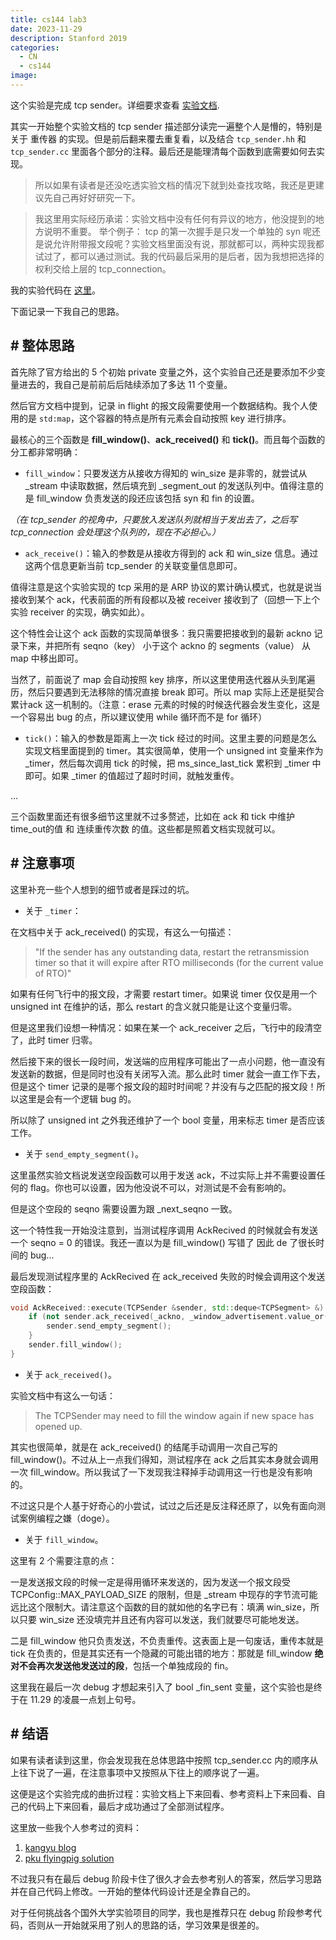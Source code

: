 ```yaml
---
title: cs144 lab3
date: 2023-11-29
description: Stanford 2019
categories: 
  - CN
  - cs144
image: 
---
```


这个实验是完成 tcp sender。详细要求查看 [实验文档](https://kangyupl.gitee.io/cs144.github.io/assignments/lab3.pdf).

其实一开始整个实验文档的 tcp sender 描述部分读完一遍整个人是懵的，特别是关于 重传器 的实现。但是前后翻来覆去重复看，以及结合 `tcp_sender.hh` 和 `tcp_sender.cc` 里面各个部分的注释。最后还是能理清每个函数到底需要如何去实现。

> 所以如果有读者是还没吃透实验文档的情况下就到处查找攻略，我还是更建议先自己再好好研究一下。

> 我这里用实际经历承诺：实验文档中没有任何有异议的地方，他没提到的地方说明不重要。
> 举个例子： tcp 的第一次握手是只发一个单独的 syn 呢还是说允许附带报文段呢？实验文档里面没有说，那就都可以，两种实现我都试过了，都可以通过测试。我的代码最后采用的是后者，因为我想把选择的权利交给上层的 tcp_connection。

我的实验代码在 [这里](https://github.com/pandacase/cs144-computer-networking/tree/solution)。

下面记录一下我自己的思路。

## # 整体思路

首先除了官方给出的 5 个初始 private 变量之外，这个实验自己还是要添加不少变量进去的，我自己是前前后后陆续添加了多达 11 个变量。

然后官方文档中提到，记录 in flight 的报文段需要使用一个数据结构。我个人使用的是 `std:map`，这个容器的特点是所有元素会自动按照 key 进行排序。

最核心的三个函数是 **fill_window()**、**ack_received()** 和 **tick()**。而且每个函数的分工都非常明确：

- `fill_window`：只要发送方从接收方得知的 win_size 是非零的，就尝试从 _stream 中读取数据，然后填充到 _segment_out 的发送队列中。值得注意的是 fill_window 负责发送的段还应该包括 syn 和 fin 的设置。 

*（在 tcp_sender 的视角中，只要放入发送队列就相当于发出去了，之后写 tcp_connection 会处理这个队列的，现在不必担心。）*

- `ack_receive()`：输入的参数是从接收方得到的 ack 和 win_size 信息。通过这两个信息更新当前 tcp_sender 的关联变量信息即可。

值得注意是这个实验实现的 tcp 采用的是 ARP 协议的累计确认模式，也就是说当接收到某个 ack，代表前面的所有段都以及被 receiver 接收到了（回想一下上个实验 receiver 的实现，确实如此）。

这个特性会让这个 ack 函数的实现简单很多：我只需要把接收到的最新 ackno 记录下来，并把所有 seqno（key） 小于这个 ackno 的 segments（value） 从 map 中移出即可。

当然了，前面说了 map 会自动按照 key 排序，所以这里使用迭代器从头到尾遍历，然后只要遇到无法移除的情况直接 break 即可。所以 map 实际上还是挺契合 累计ack 这一机制的。（注意：erase 元素的时候的时候迭代器会发生变化，这是一个容易出 bug 的点，所以建议使用 while 循环而不是 for 循环）

- `tick()`：输入的参数是距离上一次 tick 经过的时间。这里主要的问题是怎么实现文档里面提到的 timer。其实很简单，使用一个 unsigned int 变量来作为 _timer，然后每次调用 tick 的时候，把 ms_since_last_tick 累积到 _timer 中即可。如果 _timer 的值超过了超时时间，就触发重传。

...

三个函数里面还有很多细节这里就不过多赘述，比如在 ack 和 tick 中维护 time_out的值 和 连续重传次数 的值。这些都是照着文档实现就可以。


## # 注意事项

这里补充一些个人想到的细节或者是踩过的坑。

- 关于 `_timer`：

在文档中关于 ack_received() 的实现，有这么一句描述：

> "If the sender has any outstanding data, restart the retransmission timer so that it will expire after RTO milliseconds (for the current value of RTO)"

如果有任何飞行中的报文段，才需要 restart timer。如果说 timer 仅仅是用一个 unsigned int 在维护的话，那么 restart 的含义就只能是让这个变量归零。

但是这里我们设想一种情况：如果在某一个 ack_receiver 之后，飞行中的段清空了，此时 timer 归零。

然后接下来的很长一段时间，发送端的应用程序可能出了一点小问题，他一直没有发送新的数据，但是同时也没有关闭写入流。那么此时 timer 就会一直工作下去，但是这个 timer 记录的是哪个报文段的超时时间呢？并没有与之匹配的报文段！所以这里是会有一个逻辑 bug 的。

所以除了 unsigned int 之外我还维护了一个 bool 变量，用来标志 timer 是否应该工作。


- 关于 `send_empty_segment()`。

这里虽然实验文档说发送空段函数可以用于发送 ack，不过实际上并不需要设置任何的 flag。你也可以设置，因为他没说不可以，对测试是不会有影响的。

但是这个空段的 seqno 需要设置为跟 _next_seqno 一致。

这一个特性我一开始没注意到，当测试程序调用 AckRecived 的时候就会有发送一个 seqno = 0 的错误。我还一直以为是 fill_window() 写错了 因此 de 了很长时间的 bug...

最后发现测试程序里的 AckRecived 在 ack_received 失败的时候会调用这个发送空段函数：

```cpp
void AckReceived::execute(TCPSender &sender, std::deque<TCPSegment> &) const {
    if (not sender.ack_received(_ackno, _window_advertisement.value_or(DEFAULT_TEST_WINDOW))) {
        sender.send_empty_segment();
    }
    sender.fill_window();
}
```

- 关于 `ack_received()`。

实验文档中有这么一句话：

> The TCPSender may need to fill the window again if new space has opened up. 

其实也很简单，就是在 ack_received() 的结尾手动调用一次自己写的 fill_window()。不过从上一点我们得知，测试程序在 ack 之后其实本身就会调用一次 fill_window。所以我试了一下发现我注释掉手动调用这一行也是没有影响的。

不过这只是个人基于好奇心的小尝试，试过之后还是反注释还原了，以免有面向测试案例编程之嫌（doge）。

- 关于 `fill_window`。

这里有 2 个需要注意的点：

一是发送报文段的时候一定是得用循环来发送的，因为发送一个报文段受 TCPConfig::MAX_PAYLOAD_SIZE 的限制，但是 _stream 中现存的字节流可能远比这个限制大。请注意这个函数的目的就如他的名字已有：填满 win_size，所以只要 win_size 还没填完并且还有内容可以发送，我们就要尽可能地发送。

二是 fill_window 他只负责发送，不负责重传。这表面上是一句废话，重传本就是 tick 在负责的，但是其实还有一个隐藏的可能出错的地方：那就是 fill_window **绝对不会再次发送他发送过的段**，包括一个单独成段的 fin。

这里我在最后一次 debug 才想起来引入了 bool _fin_sent 变量，这个实验也是终于在 11.29 的凌晨一点划上句号。


## # 结语

如果有读者读到这里，你会发现我在总体思路中按照 tcp_sender.cc 内的顺序从上往下说了一遍，在注意事项中又按照从下往上的顺序说了一遍。

这便是这个实验完成的曲折过程：实验文档上下来回看、参考资料上下来回看、自己的代码上下来回看，最后才成功通过了全部测试程序。

这里放一些我个人参考过的资料：

1. [kangyu blog](https://www.cnblogs.com/kangyupl/p/stanford_cs144_labs.html#187390039)
2. [pku flyingpig solution](https://github.com/PKUFlyingPig/CS144-Computer-Network/blob/master/libsponge/tcp_sender.cc)

不过我只有在最后 debug 阶段卡住了很久才会去参考别人的答案，然后学习思路并在自己代码上修改。一开始的整体代码设计还是全靠自己的。

对于任何挑战各个国外大学实验项目的同学，我也是推荐只在 debug 阶段参考代码，否则从一开始就采用了别人的思路的话，学习效果是很差的。